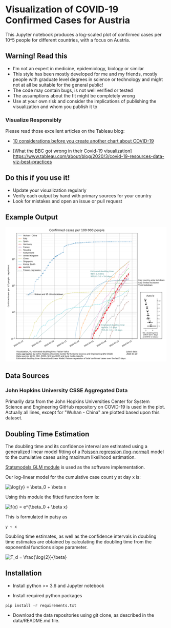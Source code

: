 # Visualization of COVID-19 Confirmed Cases for Austria

This Jupyter notebook produces a log-scaled plot of confirmed cases per 10^5 people for different countries,
with a focus on Austria.

## Warning! Read this

* I'm not an expert in medicine, epidemiology, biology or similar
* This style has been mostly developed for me and my friends, mostly people with graduate level degrees in science or technology and might not at all be suitable for the general public!
* The code may contain bugs, is not well verified or tested 
* The assumptions about the fit might be completely wrong
* Use at your own risk and consider the implications of publishing the visualization and whom you publish it to

### Visualize Responsibly 
Please read those excellent articles on the Tableau blog:

* [10 considerations before you create another chart about COVID-19](https://www.tableau.com/about/blog/2020/3/ten-considerations-you-create-another-chart-about-covid-19)

* [What the BBC got wrong in their Covid-19 visualization] https://www.tableau.com/about/blog/2020/3/covid-19-resources-data-viz-best-practices

## Do this if you use it!
* Update your visualization regularly 
* Verify each output by hand with primary sources for your country
* Look for mistakes and open an issue or pull request

## Example Output
![Example output](confirmed-cases-per-capita-2020-03-20.png  "Example output")

## Data Sources
### John Hopkins University CSSE Aggregated Data
Primarily data from the John Hopkins Universities Center for System Science and Engineering GitHub repository on COVID-19
is used in the plot. Actually all lines, except for "Wuhan - China" are plotted based upon this dataset. 

## Doubling Time Estimation
The doubling time and its confidence interval are estimated using a generalized linear model
fitting of a [Poisson regression (log-normal)](https://en.wikipedia.org/wiki/Poisson_regression)
model to the cumulative cases using maximum likelihood estimation. 

[Statsmodels GLM module](https://www.statsmodels.org/stable/glm.html) 
is used as the software implementation.

Our log-linear model for the cumulative case count y at day x is:

![\log{y} = \beta_0 + \beta x](https://render.githubusercontent.com/render/math?math=%5Clog%7By%7D%20%3D%20%5Cbeta_0%20%2B%20%5Cbeta%20x)

Using this module the fitted function form is:

![f(x) = e^{\beta_0 + \beta x}](https://render.githubusercontent.com/render/math?math=f(x)%20%3D%20e%5E%7B%5Cbeta_0%20%2B%20%5Cbeta%20x%7D)

This is formulated in patsy as

```
y ~ x
```

Doubling time estimates, as well as the confidence intervals in doubling time estimates are obtained by calculating the doubling time from the exponential functions slope parameter. 

![T_d = \frac{\log{2}}{\beta}](https://render.githubusercontent.com/render/math?math=T_d%20%3D%20%5Cfrac%7B%5Clog%7B2%7D%7D%7B%5Cbeta%7D)

## Installation

* Install python >= 3.6 and Jupyter notebook

* Install required python packages

```
pip install -r requirements.txt
```

* Download the data repositories using git clone, as described in the data/README.md file. 
